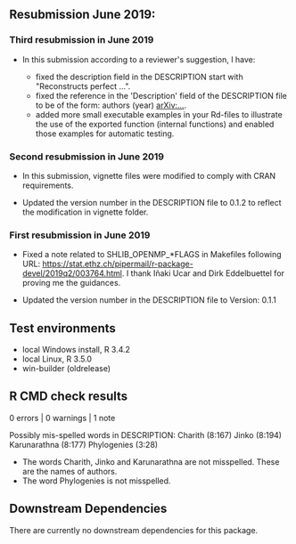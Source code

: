 
## Resubmission June 2019:

### Third resubmission in June 2019

  * In this submission according to a reviewer's suggestion, I have:
  
      * fixed the description field in the DESCRIPTION start with "Reconstructs perfect ...".
      * fixed the reference in the 'Description' field of the DESCRIPTION file to be of the form: authors (year) <arXiv:...>.
      * added more small executable examples in your Rd-files to illustrate the use of the exported function (internal functions) and enabled those examples for automatic testing.

### Second resubmission in June 2019

  * In this submission, vignette files were modified to comply with CRAN requirements.
  
  * Updated the version number in the DESCRIPTION file to 0.1.2 to reflect the modification in vignette    folder.

### First resubmission in June 2019

  * Fixed a note related to SHLIB_OPENMP_*FLAGS in Makefiles following URL:        https://stat.ethz.ch/pipermail/r-package-devel/2019q2/003764.html.  I thank Iñaki Ucar and Dirk Eddelbuettel
for proving me the guidances.

  * Updated the version number in the DESCRIPTION file to Version: 0.1.1



## Test environments
* local Windows install, R 3.4.2
* local Linux, R 3.5.0
* win-builder (oldrelease)

## R CMD check results

0 errors | 0 warnings | 1 note

Possibly mis-spelled words in DESCRIPTION:
  Charith (8:167)
  Jinko (8:194)
  Karunarathna (8:177)
  Phylogenies (3:28)

 * The words Charith, Jinko and Karunarathna are not misspelled. These are the names of authors.
 * The word Phylogenies is not misspelled.

## Downstream Dependencies

There are currently no downstream dependencies for this package.
